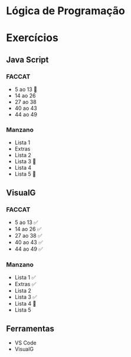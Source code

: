  # Lógica de Programação 

# Exercícios

## Java Script

### FACCAT
- 5 ao 13 :construction:
- 14 ao 26 
- 27 ao 38 
- 40 ao 43 
- 44 ao 49 
 ### Manzano
- Lista 1
- Extras
- Lista 2
- Lista 3 :construction:
- Lista 4 
- Lista 5 :construction:


## VisualG

 ### FACCAT
- 5 ao 13 :white_check_mark:
- 14 ao 26 :white_check_mark:
- 27 ao 38 :white_check_mark:
- 40 ao 43 :white_check_mark:
- 44 ao 49 :white_check_mark:
 ### Manzano
- Lista 1 :white_check_mark:
- Extras :white_check_mark:
- Lista 2
- Lista 3 :white_check_mark:
- Lista 4 :construction:
- Lista 5 

## Ferramentas
- VS Code
- VisualG
